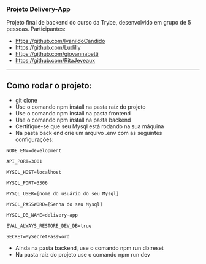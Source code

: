 ### Projeto Delivery-App

Projeto final de backend do curso da Trybe, desenvolvido em grupo de 5 pessoas.
Participantes:
* https://github.com/IvanildoCandido
* https://github.com/Ludilly
* https://github.com/giovannabetti
* https://github.com/RitaJeveaux

---

## Como rodar o projeto:

* git clone
* Use o comando npm install na pasta raíz do projeto
* Use o comando npm install na pasta frontend
* Use o comando npm install na pasta backend
* Certifique-se que seu Mysql está rodando na sua máquina
* Na pasta back end crie um arquivo .env com as seguintes configurações:
````
NODE_ENV=development

API_PORT=3001

MYSQL_HOST=localhost

MYSQL_PORT=3306

MYSQL_USER=[nome do usuário do seu Mysql]

MYSQL_PASSWORD=[Senha do seu Mysql]

MYSQL_DB_NAME=delivery-app

EVAL_ALWAYS_RESTORE_DEV_DB=true

SECRET=MySecretPassword
````
* Ainda na pasta backend, use o comando npm run db:reset
* Na pasta raiz do projeto use o comando npm run dev
